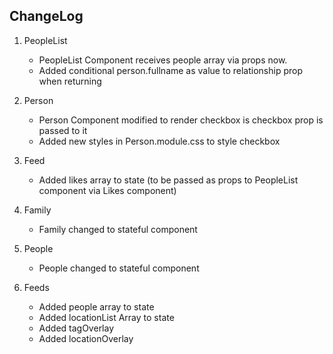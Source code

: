 ## ChangeLog

1. PeopleList
    * PeopleList Component receives people array via props now.
    * Added conditional person.fullname as value to relationship prop when returning <Person />

2. Person
    * Person Component modified to render checkbox is checkbox prop is passed to it
    * Added new styles in Person.module.css to style checkbox

2. Feed
    * Added likes array to state (to be passed as props to PeopleList component via Likes component)

3. Family
    * Family changed to stateful component
    
4. People
    * People changed to stateful component

5. Feeds
    * Added people array to state
    * Added locationList Array to state
    * Added tagOverlay
    * Added locationOverlay